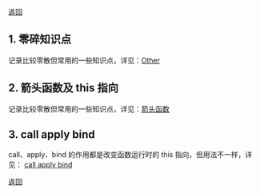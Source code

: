 [返回](../../README.md)

## 1. 零碎知识点

记录比较零散但常用的一些知识点，详见：[Other](./other.md)

## 2. 箭头函数及 this 指向

记录比较零散但常用的一些知识点，详见：[箭头函数](./arrow-function.md)

## 3. call apply bind

call、apply、bind 的作用都是改变函数运行时的 this 指向，但用法不一样，详见： [call apply bind](./bind-apply-call.md)

[返回](../../README.md)
